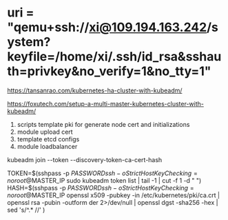 

  # uri   = "qemu+ssh://xi@109.194.163.242/system?keyfile=/home/xi/.ssh/id_rsa&sshauth=privkey&no_verify=1&no_tty=1"
https://tansanrao.com/kubernetes-ha-cluster-with-kubeadm/

https://foxutech.com/setup-a-multi-master-kubernetes-cluster-with-kubeadm/

1) scripts template pki for generate node cert and initializations
2) module upload cert
3) template etcd configs
4) module loadbalancer

kubeadm join --token <token> --discovery-token-ca-cert-hash <sha256>

TOKEN=$(sshpass -p $PASSWORD ssh  -o StrictHostKeyChecking=no root@$MASTER_IP sudo kubeadm token list | tail -1 | cut -f 1 -d " ")
HASH=$(sshpass -p $PASSWORD ssh  -o StrictHostKeyChecking=no  root@$MASTER_IP  openssl x509 -pubkey -in /etc/kubernetes/pki/ca.crt | openssl rsa -pubin -outform der 2>/dev/null | openssl dgst -sha256 -hex | sed 's/^.* //' ) 